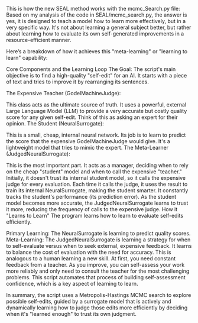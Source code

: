 This is how the new SEAL method works with the mcmc_Search.py file: Based on my analysis of the code in SEAL/mcmc_search.py, the answer is yes, it is designed to teach a model how to learn more effectively, but in a very specific way. It's not about learning a general subject better, but rather about learning how to evaluate its own self-generated improvements in a resource-efficient manner.

Here’s a breakdown of how it achieves this "meta-learning" or "learning to learn" capability:

Core Components and the Learning Loop
The Goal: The script's main objective is to find a high-quality "self-edit" for an AI. It starts with a piece of text and tries to improve it by rearranging its sentences.

The Expensive Teacher (GodelMachineJudge):

This class acts as the ultimate source of truth. It uses a powerful, external Large Language Model (LLM) to provide a very accurate but costly quality score for any given self-edit. Think of this as asking an expert for their opinion.
The Student (NeuralSurrogate):

This is a small, cheap, internal neural network. Its job is to learn to predict the score that the expensive GodelMachineJudge would give. It's a lightweight model that tries to mimic the expert.
The Meta-Learner (JudgedNeuralSurrogate):

This is the most important part. It acts as a manager, deciding when to rely on the cheap "student" model and when to call the expensive "teacher."
Initially, it doesn't trust its internal student model, so it calls the expensive judge for every evaluation.
Each time it calls the judge, it uses the result to train its internal NeuralSurrogate, making the student smarter.
It constantly tracks the student's performance (its prediction error). As the student model becomes more accurate, the JudgedNeuralSurrogate learns to trust it more, reducing the frequency of calls to the expensive judge.
How it "Learns to Learn"
The program learns how to learn to evaluate self-edits efficiently.

Primary Learning: The NeuralSurrogate is learning to predict quality scores.
Meta-Learning: The JudgedNeuralSurrogate is learning a strategy for when to self-evaluate versus when to seek external, expensive feedback. It learns to balance the cost of evaluation with the need for accuracy.
This is analogous to a human learning a new skill. At first, you need constant feedback from a teacher. As you improve, you can self-assess your work more reliably and only need to consult the teacher for the most challenging problems. This script automates that process of building self-assessment confidence, which is a key aspect of learning to learn.

In summary, the script uses a Metropolis-Hastings MCMC search to explore possible self-edits, guided by a surrogate model that is actively and dynamically learning how to judge those edits more efficiently by deciding when it's "learned enough" to trust its own judgment.